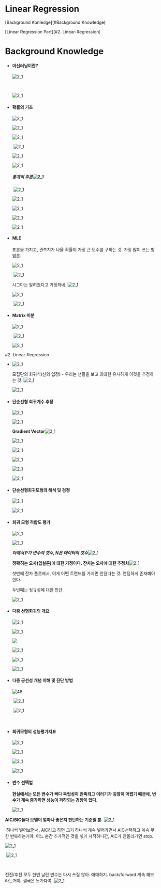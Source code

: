 # Linear Regression

[Background Konledge](#Background Knowledge)

[Linear Regression Part](#2. Linear-Regression)



# Background Knowledge

- #### 머신러닝이란?

  ![2_1](./materials/2_1.png)

  ​		

  ![2_1](./materials/2_2.png)

  



- #### 확률의 기초

  ![2_1](./materials/2_3.png)

  ![2_1](./materials/2_4.png)

  ![2_1](./materials/2_5.png)

  ​	![2_1](./materials/2_6.png)

  

  ![2_1](./materials/2_7.png)

  ![2_1](./materials/2_9.png)

  ##### 	통계적 추론![2_1](./materials/2_10.png)

  ​	![2_1](./materials/2_11.png)

  ![2_1](./materials/2_12.png)

  ![2_1](./materials/2_13.png)

  ![2_1](./materials/2_14.png)

  ![2_1](./materials/2_15.png)





- #### MLE

  표본을 가지고, 관측치가 나올 확률이 가장 큰 모수를 구하는 것. 가장 많이 쓰는 방법론. 

  ![2_1](./materials/2_16.png)

  ​	![2_1](./materials/2_17.png)

  시그마는 알려졌다고 가정하네. ![2_1](./materials/2_18.png)

  ![2_1](./materials/2_19.png)

  ​	![2_1](./materials/2_23.png)

  

- #### Matrix 미분

  ![2_1](./materials/2_20.png)

  ​	![2_1](./materials/2_21.png)

  ![2_1](./materials/2_22.png)





#2. Linear-Regression

- ![2_1](./materials/2_24.png)

  

  모집단의 회귀식(신의 입장) - 우리는 샘플을 보고 최대한 유사하게 이것을 추정하는 것. ![2_1](./materials/2_25.png)

  

  ![2_1](./materials/2_26.png)

- #### 단순선형 회귀계수 추정

  ![2_1](./materials/2_27.png)

  ![2_1](./materials/2_28.png)

  **Gradient Vector**![2_1](./materials/2_29.png)

  ![2_1](./materials/2_30.png)

  ![2_1](./materials/2_31.png)

  ![2_1](./materials/2_32.png)

  ![2_1](./materials/2_33.png)

  ![2_1](./materials/2_34.png)

  



- #### 단순선형회귀모형의 해석 및 검정

  ![2_1](./materials/2_35.png)

  ![2_1](./materials/2_36.png)

- #### 회귀 모형 적합도 평가

  ![2_1](./materials/2_37.png)

  ![2_1](./materials/2_38.png)

  ***아래서 P가 변수의 갯수, N은 데이터의 갯수***![2_1](./materials/2_39.png)

  **정확히는 오차(입실론)에 대한 가정이다. 잔차는 오차에 대한 추정치**![2_1](./materials/2_40.png)

  첫번째 잔차 플롯에서, 이게 어떤 트랜드를 가지면 안된다는 것. 랜덤하게 존재해야 한다. 

  두번째는 정규성에 대한 판단. 

  ![2_1](./materials/2_41.png)



- #### 다중 선형회귀의 개요

  ![2_1](./materials/2_42.png)

  ![2_1](./materials/2_43.png)

  ![	](./materials/2_44.png)

  ![2_1](./materials/2_45.png)

  ![2_1](./materials/2_46.png)

  ![2_1](./materials/2_47.png)

  



- #### 다중 공선성 개념 이해 및 진단 방법

  ![48](./materials/2_48.png)

  ​	![2_1](./materials/2_49.png)

  ​	![2_1](./materials/2_50.png)

  ​	





- #### 회귀모형의 성능평가지표

  ![2_1](./materials/2_51.png)

  ![2_1](./materials/2_52.png)

  ![2_1](./materials/2_53.png)

  ![2_1](./materials/2_54.png)



- #### 변수 선택법

  **현실에서는 모든 변수가 싹다 독립성이 만족되고 이러기가 굉장히 어렵기 때문에, 변수가 계속 증가하면 성능이 저하되는 경향이 있다.** 

  ![2_1](./materials/2_55.png)

  

**AIC/BIC둘다 모델이 얼마나 좋은지 판단하는 기준일 뿐.** ![2_1](./materials/2_56.png)

​	하나씩 넣어보면서, AIC라고 하면 그거 하나씩 계속 넣어가면서 AIC선택하고 계속 무한 반복하는거야. 어느 순간 추가적인 것을 넣기 시작하니깐, AIC가 	안올라가면 stop. 

 ![2_1](./materials/2_57.png)

​	![2_1](./materials/2_58.png)

​	

전진/후진 모두 한번 날린 변수는 다시 쓰질 않아. 애매하지. back/forward 계속 해보라는거야. 결국은 노가다여. ![2_1](./materials/2_59.png)